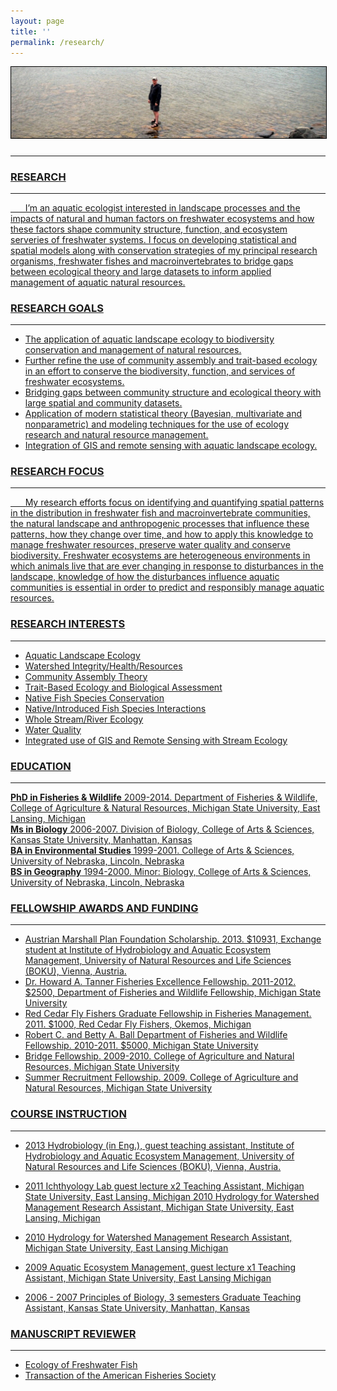 ```yaml
---
layout: page
title: ''
permalink: /research/
---
```

<a href="http://dthor.github.io/" title="Darren Thornbrugh, Ph.D."><img class="pure-img" src="/images/heron.JPG" width="" height="" style="margin-bottom:10px; border:1px solid #000000;" alt="Darren Thornbrugh, Ph.D.">

***

### RESEARCH
***


&nbsp;&nbsp;&nbsp;&nbsp;&nbsp;&nbsp;I’m an aquatic ecologist interested in landscape processes and the impacts of natural and human factors on freshwater ecosystems and how these factors shape community structure, function, and ecosystem serveries of freshwater systems. I focus on developing statistical and spatial models along with conservation strategies of my principal research organisms, freshwater fishes and macroinvertebrates to bridge gaps between ecological theory and large datasets to inform applied management of aquatic natural resources.

### RESEARCH GOALS
***
-	The application of aquatic landscape ecology to biodiversity conservation and management of natural resources.
-	Further refine the use of community assembly and trait-based ecology in an effort to conserve the biodiversity, function, and services of freshwater ecosystems.
-	Bridging gaps between community structure and ecological theory with large spatial and community datasets.
-	Application of modern statistical theory (Bayesian, multivariate and nonparametric) and modeling techniques for the use of ecology research and natural resource management.
-	Integration of GIS and remote sensing with aquatic landscape ecology.

### RESEARCH FOCUS  
***
 
&nbsp;&nbsp;&nbsp;&nbsp;&nbsp;&nbsp;My research efforts focus on identifying and quantifying spatial patterns in the distribution in freshwater fish and macroinvertebrate communities, the natural landscape and anthropogenic processes that influence these patterns, how they change over time, and how to apply this knowledge to manage freshwater resources, preserve water quality and conserve biodiversity. Freshwater ecosystems are heterogeneous environments in which animals live that are ever changing in response to disturbances in the landscape, knowledge of how the disturbances influence aquatic communities is essential in order to predict and responsibly manage aquatic resources. 

### RESEARCH INTERESTS
- - - -
-   Aquatic Landscape Ecology
-   Watershed Integrity/Health/Resources
-   Community Assembly Theory
-	Trait-Based Ecology and Biological Assessment
-	Native Fish Species Conservation
-	Native/Introduced Fish Species Interactions
-	Whole Stream/River Ecology
-   Water Quality
-	Integrated use of GIS and Remote Sensing with Stream Ecology

### EDUCATION
***
**PhD in Fisheries & Wildlife** 2009-2014. Department of Fisheries & Wildlife, College of Agriculture & Natural Resources, Michigan State University, East Lansing, Michigan  
**Ms in Biology** 2006-2007. Division of Biology, College of Arts & Sciences, Kansas State University, Manhattan, Kansas  
**BA in Environmental Studies** 1999-2001. College of Arts & Sciences, University of Nebraska, Lincoln, Nebraska  
**BS in Geography** 1994-2000. Minor: Biology, College of Arts & Sciences, University of Nebraska, Lincoln, Nebraska


### FELLOWSHIP AWARDS AND FUNDING 
***
-   Austrian Marshall Plan Foundation Scholarship. 2013. $10931, Exchange student at Institute of Hydrobiology and Aquatic Ecosystem Management, University of Natural Resources and Life Sciences (BOKU), Vienna, Austria.
-	Dr. Howard A. Tanner Fisheries Excellence Fellowship. 2011-2012. $2500, Department of Fisheries and Wildlife Fellowship, Michigan State University
-	Red Cedar Fly Fishers Graduate Fellowship in Fisheries Management. 2011. $1000, Red Cedar Fly Fishers, Okemos, Michigan
-	Robert C. and Betty A. Ball Department of Fisheries and Wildlife Fellowship. 2010-2011. $5000, Michigan State University
-	Bridge Fellowship. 2009-2010. College of Agriculture and Natural Resources, Michigan State University
-	Summer Recruitment Fellowship. 2009. College of Agriculture and Natural Resources, Michigan State University

### COURSE INSTRUCTION 
*** 
- 2013	Hydrobiology (in Eng.), guest teaching assistant,
Institute of Hydrobiology and Aquatic Ecosystem Management, University of Natural Resources and Life Sciences (BOKU), Vienna, Austria.

- 2011	Ichthyology Lab guest lecture x2
Teaching Assistant, Michigan State University, East Lansing, Michigan 2010 Hydrology for Watershed Management 
Research Assistant, Michigan State University, East Lansing, Michigan

- 2010  Hydrology for Watershed Management
Research Assistant, Michigan State University, East Lansing Michigan 

- 2009	Aquatic Ecosystem Management, guest lecture x1
Teaching Assistant, Michigan State University, East Lansing Michigan 

- 2006 - 2007	Principles of Biology, 3 semesters
Graduate Teaching Assistant, Kansas State University, Manhattan, Kansas


### MANUSCRIPT REVIEWER 
***
-	Ecology of Freshwater Fish
-	Transaction of the American Fisheries Society
